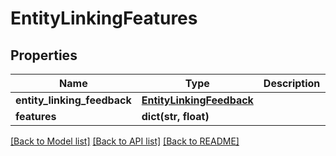 # EntityLinkingFeatures

## Properties
Name | Type | Description | Notes
------------ | ------------- | ------------- | -------------
**entity_linking_feedback** | [**EntityLinkingFeedback**](EntityLinkingFeedback.md) |  | [optional] 
**features** | **dict(str, float)** |  | [optional] 

[[Back to Model list]](../README.md#documentation-for-models) [[Back to API list]](../README.md#documentation-for-api-endpoints) [[Back to README]](../README.md)


